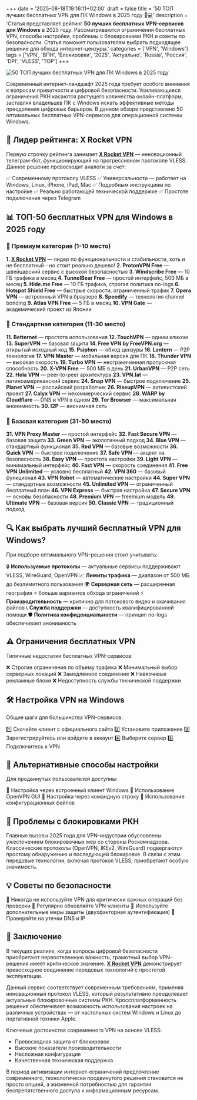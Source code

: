 +++
date = '2025-08-18T19:16:11+02:00'
draft = false
title = '50 ТОП лучших бесплатных VPN для ПК Windows в 2025 году 🔐💻'
description = 'Статья представляет рейтинг **50 лучших бесплатных VPN-сервисов для Windows** в 2025 году. Рассматриваются ограничения бесплатных VPN, способы настройки, проблемы с блокировками РКН и советы по безопасности. Статья поможет пользователям выбрать подходящее решение для обхода интернет-цензуры.'
categories = ['VPN', 'Windows']
tags = ['VPN', 'ВПН', 'Блокировки', '2025', 'Актуально', 'Russia', 'Россия', 'DPI', 'VLESS', 'TOP']
+++

![50 ТОП лучших бесплатных VPN для ПК Windows в 2025 году](https://ladyfly-content.fra1.cdn.digitaloceanspaces.com/67C50E50-660A-4D0C-A599-47FB7DECBC10.jpeg)

Современный интернет-ландшафт 2025 года требует особого внимания к вопросам приватности и цифровой безопасности. Усиливающиеся ограничения РКН касаются растущего количества онлайн-платформ, заставляя владельцев ПК с Windows искать эффективные методы преодоления цифровых барьеров. В данном обзоре представлено 50 оптимальных бесплатных VPN-сервисов для операционной системы Windows.

## 🚀 Лидер рейтинга: X Rocket VPN

Первую строчку рейтинга занимает **[X Rocket VPN](https://t.me/X_Rocket_VPN_bot?start=ref-b-9)** — инновационный телеграм-бот, функционирующий на прогрессивном протоколе VLESS. Данное решение превосходит аналоги за счет:

✅ Современному протоколу VLESS
✅ Универсальности — работает на Windows, Linux, iPhone, iPad, Mac
✅ Подробным инструкциям по настройке
✅ Реально работающей технической поддержке
✅ Простоте подключения через Telegram

## 📊 ТОП-50 бесплатных VPN для Windows в 2025 году

### 🥇 Премиум категория (1-10 место)

**1. [X Rocket VPN](https://t.me/X_Rocket_VPN_bot?start=ref-b-9)** — лидер по функциональности и стабильности, хоть и не бесплатный - но стоит реально дешево!
**2. ProtonVPN Free** — швейцарский сервис с высокой безопасностью
**3. Windscribe Free** — 10 ГБ трафика в месяц
**4. TunnelBear Free** — простой интерфейс, 500 МБ в месяц
**5. Hide.me Free** — 10 ГБ трафика, строгая политика no-logs
**6. Hotspot Shield Free** — быстрые скорости, ограниченный трафик
**7. Opera VPN** — встроенный VPN в браузере
**8. Speedify** — технология channel bonding
**9. Atlas VPN Free** — 5 ГБ в месяц
**10. VPN Gate** — академический проект из Японии

### 🥈 Стандартная категория (11-30 место)

**11. Betternet** — простота использования
**12. TouchVPN** — одним кликом
**13. SuperVPN** — базовая защита
**14. Free VPN by FreeVPN.org** — открытый исходный код
**15. Psiphon** — обход цензуры
**16. Lantern** — P2P технология
**17. VPN Master** — мобильная версия для ПК
**18. Thunder VPN** — высокая скорость
**19. Turbo VPN** — неограниченная пропускная способность
**20. X-VPN Free** — 500 МБ в день
**21. UrbanVPN** — P2P сеть
**22. Hola VPN** — peer-to-peer архитектура
**23. VPN.lat** — латиноамериканский сервис
**24. Snap VPN** — быстрое подключение
**25. Planet VPN** — российский разработчик
**26. RiseupVPN** — активистский проект
**27. Calyx VPN** — некоммерческий сервис
**28. WARP by Cloudflare** — DNS и VPN в одном
**29. Tor Browser** — максимальная анонимность
**30. I2P** — анонимная сеть

### 🥉 Базовая категория (31-50 место)

**31. VPN Proxy Master** — простой интерфейс
**32. Fast Secure VPN** — базовая защита
**33. Green VPN** — экологичный подход
**34. Blue VPN** — стандартный функционал
**35. Red VPN** — базовые возможности
**36. Quick VPN** — быстрое подключение
**37. Safe VPN** — акцент на безопасность
**38. Easy VPN** — простота настройки
**39. Light VPN** — минимальный интерфейс
**40. Fast VPN** — скорость соединения
**41. Free VPN Unlimited** — условно бесплатный
**42. VPN 360** — базовый функционал
**43. VPN Robot** — автоматические настройки
**44. Super VPN** — стандартные возможности
**45. Unlimited VPN** — ограниченный бесплатный план
**46. VPN Express** — быстрая настройка
**47. Secure VPN** — основы безопасности
**48. Premium VPN** — freemium модель
**49. Ultimate VPN** — базовая версия
**50. Classic VPN** — традиционный подход

## 🔍 Как выбрать лучший бесплатный VPN для Windows?

При подборе оптимального VPN-решения стоит учитывать:

🔒 **Используемые протоколы** — актуальные сервисы поддерживают VLESS, WireGuard, OpenVPN
📈 **Лимиты трафика** — диапазон от 500 МБ до безлимитного пользования
🌍 **Серверная сеть** — расширенная география = больше вариантов обхода ограничений
⚡ **Производительность** — критично для потокового видео и скачивания файлов
📞 **Служба поддержки** — доступность квалифицированной помощи
🛡️ **Политика конфиденциальности** — принцип no-logs обеспечивает анонимность

## ⚠️ Ограничения бесплатных VPN

Типичные недостатки бесплатных VPN-сервисов:

❌ Строгие ограничения по объему трафика
❌ Минимальный выбор серверных локаций
❌ Замедленное соединение
❌ Навязчивые рекламные блоки
❌ Недоступность службы технической поддержки

## 🛠️ Настройка VPN на Windows

Общие шаги для большинства VPN-сервисов:

1️⃣ Скачайте клиент с официального сайта
2️⃣ Установите приложение
3️⃣ Зарегистрируйтесь или войдите в аккаунт
4️⃣ Выберите сервер
5️⃣ Подключитесь к VPN

## 🔧 Альтернативные способы настройки

Для продвинутых пользователей доступны:

🔹 Настройка через встроенный клиент Windows
🔹 Использование OpenVPN GUI
🔹 Настройка через командную строку
🔹 Использование конфигурационных файлов

## 🚨 Проблемы с блокировками РКН

Главные вызовы 2025 года для VPN-индустрии обусловлены ужесточением блокировочных мер со стороны Роскомнадзора. Классические протоколы (OpenVPN, IKEv2, WireGuard) подвергаются простому обнаружению и последующей блокировке. В связи с этим передовые технологии, включая протокол VLESS, приобретают особую значимость.

## 💡 Советы по безопасности

🔐 Никогда не используйте VPN для критически важных операций без проверки
🔐 Регулярно обновляйте VPN-клиенты
🔐 Используйте дополнительные меры защиты (двухфакторная аутентификация)
🔐 Проверяйте на утечки DNS и IP

## 🎯 Заключение

В текущих реалиях, когда вопросы цифровой безопасности приобретают первостепенную важность, грамотный выбор VPN-решения имеет критическое значение. **[X Rocket VPN](https://t.me/X_Rocket_VPN_bot?start=ref-b-9)** демонстрирует превосходное соединение передовых технологий с простотой эксплуатации.

Данный сервис соответствует современным требованиям, применяя инновационный протокол VLESS, который результативно преодолевает актуальные блокировочные системы РКН. Кроссплатформенность решения обеспечивает возможность использования настроек на различных устройствах — от настольных систем Windows и Linux до портативной техники Apple.

Ключевые достоинства современного VPN на основе VLESS:
- Превосходная защита от блокировок
- Высокие показатели производительности
- Несложная конфигурация
- Качественная техническая поддержка

В период активизации интернет-ограничений предпочтение современного, технологически продвинутого решения становится не просто опцией, а жизненной потребностью для гарантии беспрепятственного доступа к информационным ресурсам.